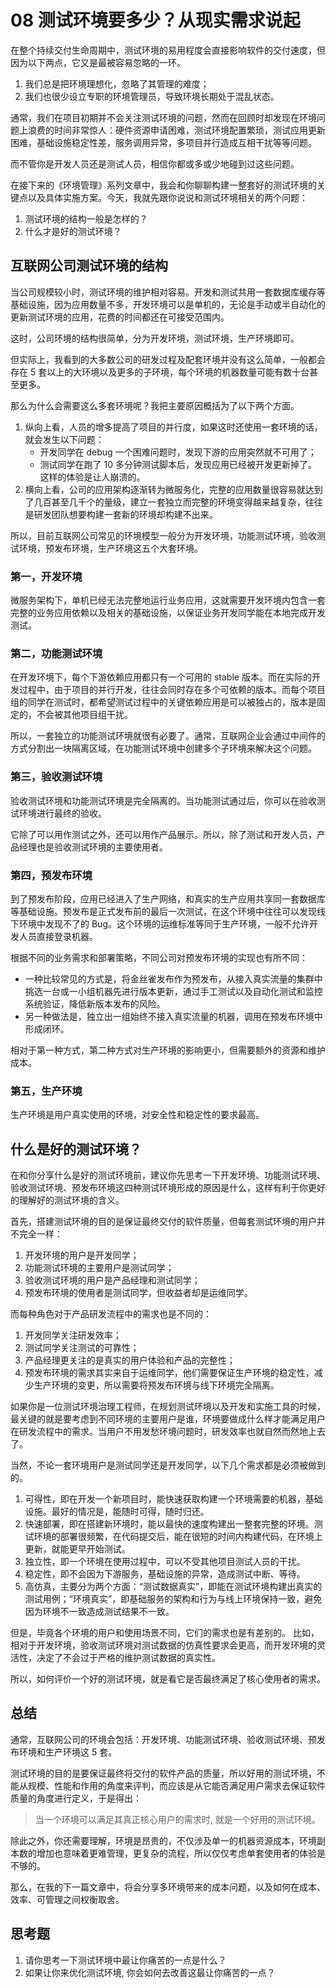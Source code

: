 08 测试环境要多少？从现实需求说起
==================

在整个持续交付生命周期中，测试环境的易用程度会直接影响软件的交付速度，但因为以下两点，它又是最被容易忽略的一环。

1. 我们总是把环境理想化，忽略了其管理的难度；
2. 我们也很少设立专职的环境管理员，导致环境长期处于混乱状态。

通常，我们在项目初期并不会关注测试环境的问题，然而在回顾时却发现在环境问题上浪费的时间非常惊人：硬件资源申请困难，测试环境配置繁琐，测试应用更新困难，基础设施稳定性差，服务调用异常，多项目并行造成互相干扰等等问题。

而不管你是开发人员还是测试人员，相信你都或多或少地碰到过这些问题。

在接下来的《环境管理》系列文章中，我会和你聊聊构建一整套好的测试环境的关键点以及具体实施方案。今天，我就先跟你说说和测试环境相关的两个问题：

1. 测试环境的结构一般是怎样的？
2. 什么才是好的测试环境？

互联网公司测试环境的结构
------------

当公司规模较小时，测试环境的维护相对容易。开发和测试共用一套数据库缓存等基础设施，因为应用数量不多，开发环境可以是单机的，无论是手动或半自动化的更新测试环境的应用，花费的时间都还在可接受范围内。

这时，公司环境的结构很简单，分为开发环境，测试环境，生产环境即可。

但实际上，我看到的大多数公司的研发过程及配套环境并没有这么简单，一般都会存在 5 套以上的大环境以及更多的子环境，每个环境的机器数量可能有数十台甚至更多。

那么为什么会需要这么多套环境呢？我把主要原因概括为了以下两个方面。

1. 纵向上看，人员的增多提高了项目的并行度，如果这时还使用一套环境的话，就会发生以下问题：
    * 开发同学在 debug 一个困难问题时，发现下游的应用突然就不可用了；
    * 测试同学在跑了 10 多分钟测试脚本后，发现应用已经被开发更新掉了。 这样的体验是让人崩溃的。
2. 横向上看，公司的应用架构逐渐转为微服务化，完整的应用数量很容易就达到了几百甚至几千个的量级，建立一套独立而完整的环境变得越来越复杂，往往是研发团队想要构建一套新的环境却构建不出来。

所以，目前互联网公司常见的环境模型一般分为开发环境，功能测试环境，验收测试环境，预发布环境，生产环境这五个大套环境。

### 第一，开发环境

微服务架构下，单机已经无法完整地运行业务应用，这就需要开发环境内包含一套完整的业务应用依赖以及相关的基础设施，以保证业务开发同学能在本地完成开发测试。

### 第二，功能测试环境

在开发环境下，每个下游依赖应用都只有一个可用的 stable 版本。而在实际的开发过程中，由于项目的并行开发，往往会同时存在多个可依赖的版本。而每个项目组的同学在测试时，都希望测试过程中的关键依赖应用是可以被独占的，版本是固定的，不会被其他项目组干扰。

所以，一套独立的功能测试环境就很有必要了。通常，互联网企业会通过中间件的方式分割出一块隔离区域，在功能测试环境中创建多个子环境来解决这个问题。

### 第三，验收测试环境

验收测试环境和功能测试环境是完全隔离的。当功能测试通过后，你可以在验收测试环境进行最终的验收。

它除了可以用作测试之外，还可以用作产品展示。所以，除了测试和开发人员，产品经理也是验收测试环境的主要使用者。

### 第四，预发布环境

到了预发布阶段，应用已经进入了生产网络，和真实的生产应用共享同一套数据库等基础设施。预发布是正式发布前的最后一次测试，在这个环境中往往可以发现线下环境中发现不了的 Bug。这个环境的运维标准等同于生产环境，一般不允许开发人员直接登录机器。

根据不同的业务需求和部署策略，不同公司对预发布环境的实现也有所不同：

* 一种比较常见的方式是，将金丝雀发布作为预发布，从接入真实流量的集群中挑选一台或一小组机器先进行版本更新，通过手工测试以及自动化测试和监控系统验证，降低新版本发布的风险。
* 另一种做法是，独立出一组始终不接入真实流量的机器，调用在预发布环境中形成闭环。

相对于第一种方式，第二种方式对生产环境的影响更小，但需要额外的资源和维护成本。

### 第五，生产环境

生产环境是用户真实使用的环境，对安全性和稳定性的要求最高。

什么是好的测试环境？
----------

在和你分享什么是好的测试环境前，建议你先思考一下开发环境、功能测试环境、验收测试环境、预发布环境这四种测试环境形成的原因是什么，这样有利于你更好的理解好的测试环境的含义。

首先，搭建测试环境的目的是保证最终交付的软件质量，但每套测试环境的用户并不完全一样：

1. 开发环境的用户是开发同学；
2. 功能测试环境的主要用户是测试同学；
3. 验收测试环境的用户是产品经理和测试同学；
4. 预发布环境的使用者是测试同学，但收益者却是运维同学。

而每种角色对于产品研发流程中的需求也是不同的：

1. 开发同学关注研发效率；
2. 测试同学关注测试的可靠性；
3. 产品经理更关注的是真实的用户体验和产品的完整性；
4. 预发布环境的需求其实来自于运维同学，他们需要保证生产环境的稳定性，减少生产环境的变更，所以需要将预发布环境与线下环境完全隔离。

如果你是一位测试环境治理工程师，在规划测试环境以及开发和实施工具的时候，最关键的就是要考虑到不同环境的主要用户是谁，环境要做成什么样才能满足用户在研发流程中的需求。当用户不用发愁环境问题时，研发效率也就自然而然地上去了。

当然，不论一套环境用户是测试同学还是开发同学，以下几个需求都是必须被做到的。

1. 可得性，即在开发一个新项目时，能快速获取构建一个环境需要的机器，基础设施。最好的情况是，能随时可得，随时归还。
2. 快速部署，即在搭建新环境时，能以最快的速度构建出一整套完整的环境。测试环境的部署很频繁，在代码提交后，能在很短的时间内构建代码，在环境上更新，就能更早开始测试。
3. 独立性，即一个环境在使用过程中，可以不受其他项目测试人员的干扰。
4. 稳定性，即不会因为下游服务，基础设施的异常，造成测试中断、等待。
5. 高仿真，主要分为两个方面：“测试数据真实”，即能在测试环境构建出真实的测试用例；“环境真实”，即基础服务的架构和行为与线上环境保持一致，避免因为环境不一致造成测试结果不一致。

但是，毕竟各个环境的用户和使用场景不同，它们的需求也是有差别的。 比如，相对于开发环境，验收测试环境对测试数据的仿真性要求会更高，而开发环境的灵活性，决定了不会过于严格的维护测试数据的真实性。

所以，如何评价一个好的测试环境，就是看它是否最终满足了核心使用者的需求。

总结
---

通常，互联网公司的环境会包括：开发环境、功能测试环境、验收测试环境、预发布环境和生产环境这 5 套。

测试环境的目的是要保证最终将交付的软件产品的质量，所以好用的测试环境，不能从规模、性能和作用的角度来评判，而应该是从它能否满足用户需求去保证软件质量的角度进行定义，于是得出：

> 当一个环境可以满足其真正核心用户的需求时, 就是一个好用的测试环境。

除此之外，你还需要理解，环境是昂贵的，不仅涉及单一的机器资源成本，环境副本数的增加也意味着更难管理，更复杂的流程，所以仅仅考虑单套使用者的体验是不够的。

那么，在我的下一篇文章中，将会分享多环境带来的成本问题，以及如何在成本、效率、可管理之间权衡取舍。

思考题
---

1. 请你思考一下测试环境中最让你痛苦的一点是什么？
2. 如果让你来优化测试环境, 你会如何去改善这最让你痛苦的一点？
